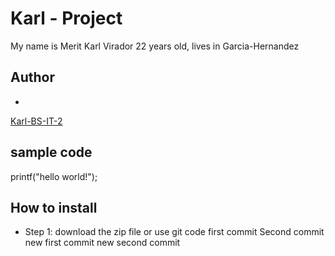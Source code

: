 # Karl - Project
My name is Merit Karl Virador 22 years old, lives in Garcia-Hernandez
## Author
*
[Karl-BS-IT-2](https://github.com/Karl-BS-IT-2)
## sample code
printf("hello world!");
## How to install
- Step 1: download the zip file or use git code
first commit 
Second commit
new first commit
new second commit